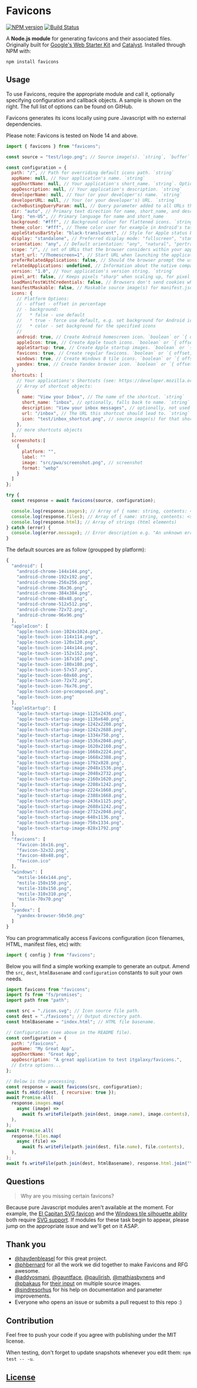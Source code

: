 # Favicons

[![NPM version](https://img.shields.io/npm/v/favicons-lib.svg)](https://www.npmjs.org/package/favicons-lib)
[![Build Status](https://github.com/itgalaxy/favicons/actions/workflows/ci.yml/badge.svg)](https://github.com/itgalaxy/favicons/actions/workflows/ci.yml)

A **Node.js module** for generating favicons and their associated files. Originally built for [Google's Web Starter Kit](https://github.com/google/web-starter-kit) and [Catalyst](https://github.com/haydenbleasel/catalyst). Installed through NPM with:

```
npm install favicons
```

## Usage

To use Favicons, require the appropriate module and call it, optionally specifying configuration and callback objects. A sample is shown on the right. The full list of options can be found on GitHub.

Favicons generates its icons locally using pure Javascript with no external dependencies.

Please note: Favicons is tested on Node 14 and above.

```js
import { favicons } from "favicons";

const source = "test/logo.png"; // Source image(s). `string`, `buffer` or array of `string`

const configuration = {
  path: "/", // Path for overriding default icons path. `string`
  appName: null, // Your application's name. `string`
  appShortName: null, // Your application's short_name. `string`. Optional. If not set, appName will be used
  appDescription: null, // Your application's description. `string`
  developerName: null, // Your (or your developer's) name. `string`
  developerURL: null, // Your (or your developer's) URL. `string`
  cacheBustingQueryParam: null, // Query parameter added to all URLs that acts as a cache busting system. `string | null`
  dir: "auto", // Primary text direction for name, short_name, and description
  lang: "en-US", // Primary language for name and short_name
  background: "#fff", // Background colour for flattened icons. `string`
  theme_color: "#fff", // Theme color user for example in Android's task switcher. `string`
  appleStatusBarStyle: "black-translucent", // Style for Apple status bar: "black-translucent", "default", "black". `string`
  display: "standalone", // Preferred display mode: "fullscreen", "standalone", "minimal-ui" or "browser". `string`
  orientation: "any", // Default orientation: "any", "natural", "portrait" or "landscape". `string`
  scope: "/", // set of URLs that the browser considers within your app
  start_url: "/?homescreen=1", // Start URL when launching the application from a device. `string`
  preferRelatedApplications: false, // Should the browser prompt the user to install the native companion app. `boolean`
  relatedApplications: undefined, // Information about the native companion apps. This will only be used if `preferRelatedApplications` is `true`. `Array<{ id: string, url: string, platform: string }>`
  version: "1.0", // Your application's version string. `string`
  pixel_art: false, // Keeps pixels "sharp" when scaling up, for pixel art.  Only supported in offline mode.
  loadManifestWithCredentials: false, // Browsers don't send cookies when fetching a manifest, enable this to fix that. `boolean`
  manifestMaskable: false, // Maskable source image(s) for manifest.json. "true" to use default source. More information at https://web.dev/maskable-icon/. `boolean`, `string`, `buffer` or array of `string`
  icons: {
    // Platform Options:
    // - offset - offset in percentage
    // - background:
    //   * false - use default
    //   * true - force use default, e.g. set background for Android icons
    //   * color - set background for the specified icons
    //
    android: true, // Create Android homescreen icon. `boolean` or `{ offset, background }` or an array of sources
    appleIcon: true, // Create Apple touch icons. `boolean` or `{ offset, background }` or an array of sources
    appleStartup: true, // Create Apple startup images. `boolean` or `{ offset, background }` or an array of sources
    favicons: true, // Create regular favicons. `boolean` or `{ offset, background }` or an array of sources
    windows: true, // Create Windows 8 tile icons. `boolean` or `{ offset, background }` or an array of sources
    yandex: true, // Create Yandex browser icon. `boolean` or `{ offset, background }` or an array of sources
  },
  shortcuts: [
    // Your applications's Shortcuts (see: https://developer.mozilla.org/docs/Web/Manifest/shortcuts)
    // Array of shortcut objects:
    {
      name: "View your Inbox", // The name of the shortcut. `string`
      short_name: "inbox", // optionally, falls back to name. `string`
      description: "View your inbox messages", // optionally, not used in any implemention yet. `string`
      url: "/inbox", // The URL this shortcut should lead to. `string`
      icon: "test/inbox_shortcut.png", // source image(s) for that shortcut. `string`, `buffer` or array of `string`
    },
    // more shortcuts objects
  ],
  screenshots:[
    {
      platform: "",
      label: ""
      image: "src/pwa/screenshot.png", // screenshot
      format: "webp"
    }
  ]
};

try {
  const response = await favicons(source, configuration);

  console.log(response.images); // Array of { name: string, contents: <buffer> }
  console.log(response.files); // Array of { name: string, contents: <string> }
  console.log(response.html); // Array of strings (html elements)
} catch (error) {
  console.log(error.message); // Error description e.g. "An unknown error has occurred"
}
```

The default sources are as follow (groupped by platform):

```javascript
{
  "android": [
    "android-chrome-144x144.png",
    "android-chrome-192x192.png",
    "android-chrome-256x256.png",
    "android-chrome-36x36.png",
    "android-chrome-384x384.png",
    "android-chrome-48x48.png",
    "android-chrome-512x512.png",
    "android-chrome-72x72.png",
    "android-chrome-96x96.png"
  ],
  "appleIcon": [
    "apple-touch-icon-1024x1024.png",
    "apple-touch-icon-114x114.png",
    "apple-touch-icon-120x120.png",
    "apple-touch-icon-144x144.png",
    "apple-touch-icon-152x152.png",
    "apple-touch-icon-167x167.png",
    "apple-touch-icon-180x180.png",
    "apple-touch-icon-57x57.png",
    "apple-touch-icon-60x60.png",
    "apple-touch-icon-72x72.png",
    "apple-touch-icon-76x76.png",
    "apple-touch-icon-precomposed.png",
    "apple-touch-icon.png"
  ],
  "appleStartup": [
    "apple-touch-startup-image-1125x2436.png",
    "apple-touch-startup-image-1136x640.png",
    "apple-touch-startup-image-1242x2208.png",
    "apple-touch-startup-image-1242x2688.png",
    "apple-touch-startup-image-1334x750.png",
    "apple-touch-startup-image-1536x2048.png",
    "apple-touch-startup-image-1620x2160.png",
    "apple-touch-startup-image-1668x2224.png",
    "apple-touch-startup-image-1668x2388.png",
    "apple-touch-startup-image-1792x828.png",
    "apple-touch-startup-image-2048x1536.png",
    "apple-touch-startup-image-2048x2732.png",
    "apple-touch-startup-image-2160x1620.png",
    "apple-touch-startup-image-2208x1242.png",
    "apple-touch-startup-image-2224x1668.png",
    "apple-touch-startup-image-2388x1668.png",
    "apple-touch-startup-image-2436x1125.png",
    "apple-touch-startup-image-2688x1242.png",
    "apple-touch-startup-image-2732x2048.png",
    "apple-touch-startup-image-640x1136.png",
    "apple-touch-startup-image-750x1334.png",
    "apple-touch-startup-image-828x1792.png"
  ],
  "favicons": [
    "favicon-16x16.png",
    "favicon-32x32.png",
    "favicon-48x48.png",
    "favicon.ico"
  ],
  "windows": [
    "mstile-144x144.png",
    "mstile-150x150.png",
    "mstile-310x150.png",
    "mstile-310x310.png",
    "mstile-70x70.png"
  ],
  "yandex": [
    "yandex-browser-50x50.png"
  ]
}

```

You can programmatically access Favicons configuration (icon filenames, HTML, manifest files, etc) with:

```js
import { config } from "favicons";
```

Below you will find a simple working example to generate an output. Amend the `src`, `dest`, `htmlBasename` and `configuration` constants to suit your own needs.

```js
import favicons from "favicons";
import fs from "fs/promises";
import path from "path";

const src = "./icon.svg"; // Icon source file path.
const dest = "./favicons"; // Output directory path.
const htmlBasename = "index.html"; // HTML file basename.

// Configuration (see above in the README file).
const configuration = {
  path: "/favicons",
  appName: "My Great App",
  appShortName: "Great App",
  appDescription: "A great application to test itgalaxy/favicons.",
  // Extra options...
};

// Below is the processing.
const response = await favicons(src, configuration);
await fs.mkdir(dest, { recursive: true });
await Promise.all(
  response.images.map(
    async (image) =>
      await fs.writeFile(path.join(dest, image.name), image.contents),
  ),
);
await Promise.all(
  response.files.map(
    async (file) =>
      await fs.writeFile(path.join(dest, file.name), file.contents),
  ),
);
await fs.writeFile(path.join(dest, htmlBasename), response.html.join("\n"));
```

## Questions

> Why are you missing certain favicons?

Because pure Javascript modules aren't available at the moment. For example, the [El Capitan SVG favicon](https://github.com/haydenbleasel/favicons/issues/61) and the [Windows tile silhouette ability](https://github.com/haydenbleasel/favicons/issues/58) both require [SVG support](https://github.com/haydenbleasel/favicons/issues/53). If modules for these task begin to appear, please jump on the appropriate issue and we'll get on it ASAP.

## Thank you

- [@haydenbleasel](https://github.com/haydenbleasel) for this great project.
- [@phbernard](https://github.com/phbernard) for all the work we did together to make Favicons and RFG awesome.
- [@addyosmani](https://github.com/addyosmani), [@gauntface](https://github.com/gauntface), [@paulirish](https://github.com/paulirish), [@mathiasbynens](https://github.com/mathiasbynens) and [@pbakaus](https://github.com/pbakaus) for [their input](https://github.com/google/web-starter-kit/pull/442) on multiple source images.
- [@sindresorhus](https://github.com/sindresorhus) for his help on documentation and parameter improvements.
- Everyone who opens an issue or submits a pull request to this repo :)

## Contribution

Feel free to push your code if you agree with publishing under the MIT license.

When testing, don't forget to update snapshots whenever you edit them: `npm test -- -u`.

## [License](LICENSE)
